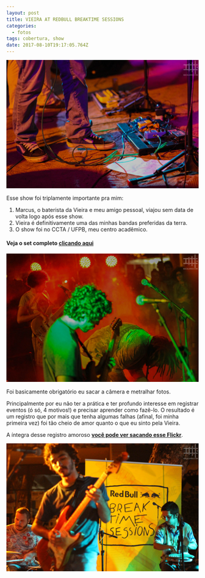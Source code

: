 ```yaml
---
layout: post
title: VIEIRA AT REDBULL BREAKTIME SESSIONS
categories:
  - fotos
tags: cobertura, show
date: 2017-08-10T19:17:05.764Z
---
```

![](/images/uploads/1_w7n6yu6d4wjmyil492ocpw.png)

Esse show foi triplamente importante pra mim:

1. Marcus, o baterista da Vieira e meu amigo pessoal, viajou sem data de volta logo após esse show.
2. Vieira é definitivamente uma das minhas bandas preferidas da terra.
3. O show foi no CCTA / UFPB, meu centro acadêmico.

#### Veja o set completo [clicando aqui](https://flic.kr/s/aHskWFq2Lw)

![](/images/uploads/1_htnoqhrzesxesyqzb6utow.png)

Foi basicamente obrigatório eu sacar a câmera e metralhar fotos.

Principalmente por eu não ter a prática e ter profundo interesse em registrar eventos (ó só, 4 motivos!) e precisar aprender como fazê-lo. O resultado é um registro que por mais que tenha algumas falhas (afinal, foi minha primeira vez) foi tão cheio de amor quanto o que eu sinto pela Vieira.

A íntegra desse registro amoroso **[você pode ver sacando esse Flickr](https://flic.kr/s/aHskWFq2Lw)**.

![](/images/uploads/1_dzeat480gdllats-lkgu_g.png)